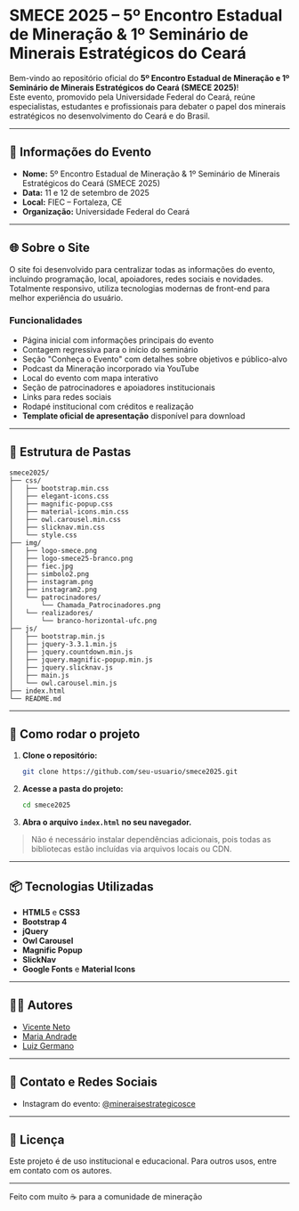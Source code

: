 # SMECE 2025 – 5º Encontro Estadual de Mineração & 1º Seminário de Minerais Estratégicos do Ceará

Bem-vindo ao repositório oficial do **5º Encontro Estadual de Mineração e 1º Seminário de Minerais Estratégicos do Ceará (SMECE 2025)**!  
Este evento, promovido pela Universidade Federal do Ceará, reúne especialistas, estudantes e profissionais para debater o papel dos minerais estratégicos no desenvolvimento do Ceará e do Brasil.

---

## 📅 Informações do Evento

- **Nome:** 5º Encontro Estadual de Mineração & 1º Seminário de Minerais Estratégicos do Ceará (SMECE 2025)
- **Data:** 11 e 12 de setembro de 2025
- **Local:** FIEC – Fortaleza, CE
- **Organização:** Universidade Federal do Ceará

---

## 🌐 Sobre o Site

O site foi desenvolvido para centralizar todas as informações do evento, incluindo programação, local, apoiadores, redes sociais e novidades.  
Totalmente responsivo, utiliza tecnologias modernas de front-end para melhor experiência do usuário.

### Funcionalidades

- Página inicial com informações principais do evento
- Contagem regressiva para o início do seminário
- Seção "Conheça o Evento" com detalhes sobre objetivos e público-alvo
- Podcast da Mineração incorporado via YouTube
- Local do evento com mapa interativo
- Seção de patrocinadores e apoiadores institucionais
- Links para redes sociais
- Rodapé institucional com créditos e realização
- **Template oficial de apresentação** disponível para download

---

## 📂 Estrutura de Pastas

```
smece2025/
├── css/
│   ├── bootstrap.min.css
│   ├── elegant-icons.css
│   ├── magnific-popup.css
│   ├── material-icons.min.css
│   ├── owl.carousel.min.css
│   ├── slicknav.min.css
│   └── style.css
├── img/
│   ├── logo-smece.png
│   ├── logo-smece25-branco.png
│   ├── fiec.jpg
│   ├── simbolo2.png
│   ├── instagram.png
│   ├── instagram2.png
│   └── patrocinadores/
│       └── Chamada_Patrocinadores.png
│   └── realizadores/
│       └── branco-horizontal-ufc.png
├── js/
│   ├── bootstrap.min.js
│   ├── jquery-3.3.1.min.js
│   ├── jquery.countdown.min.js
│   ├── jquery.magnific-popup.min.js
│   ├── jquery.slicknav.js
│   ├── main.js
│   └── owl.carousel.min.js
├── index.html
└── README.md
```

---

## 🚀 Como rodar o projeto

1. **Clone o repositório:**
   ```sh
   git clone https://github.com/seu-usuario/smece2025.git
   ```
2. **Acesse a pasta do projeto:**
   ```sh
   cd smece2025
   ```
3. **Abra o arquivo `index.html` no seu navegador.**

> Não é necessário instalar dependências adicionais, pois todas as bibliotecas estão incluídas via arquivos locais ou CDN.

---

## 📦 Tecnologias Utilizadas

- **HTML5** e **CSS3**
- **Bootstrap 4**
- **jQuery**
- **Owl Carousel**
- **Magnific Popup**
- **SlickNav**
- **Google Fonts** e **Material Icons**

---

## 👨‍💻 Autores

- [Vicente Neto](https://linktr.ee/vicente.neto)
- [Maria Andrade](https://linktr.ee/maria.andrade)
- [Luiz Germano](https://github.com/Luumano)

---

## 📲 Contato e Redes Sociais

- Instagram do evento: [@mineraisestrategicosce](https://www.instagram.com/mineraisestrategicosce)

---

## 📝 Licença

Este projeto é de uso institucional e educacional. Para outros usos, entre em contato com os autores.

---

Feito com muito ☕️ para a comunidade de mineração
